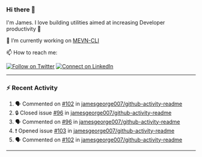 ### Hi there 👋

I'm James. I love building utilities aimed at increasing Developer productivity :raised_hands: 

🔭 I’m currently working on [MEVN-CLI](https://github.com/madlabsinc/mevn-cli)

📫 How to reach me:

[![Follow on Twitter](https://img.shields.io/badge/--twitter?label=Twitter&logo=Twitter&style=social)](https://twitter.com/james_madhacks) [![Connect on LinkedIn](https://img.shields.io/badge/--linkedin?label=LinkedIn&logo=LinkedIn&style=social)](https://www.linkedin.com/in/jamesgeorge007)

---

### :zap: Recent Activity

<!--START_SECTION:activity-->
1. 🗣 Commented on [#102](https://github.com/jamesgeorge007/github-activity-readme/issues/102) in [jamesgeorge007/github-activity-readme](https://github.com/jamesgeorge007/github-activity-readme)
2. 🔒 Closed issue [#96](https://github.com/jamesgeorge007/github-activity-readme/issues/96) in [jamesgeorge007/github-activity-readme](https://github.com/jamesgeorge007/github-activity-readme)
3. 🗣 Commented on [#96](https://github.com/jamesgeorge007/github-activity-readme/issues/96) in [jamesgeorge007/github-activity-readme](https://github.com/jamesgeorge007/github-activity-readme)
4. ❗ Opened issue [#103](https://github.com/jamesgeorge007/github-activity-readme/issues/103) in [jamesgeorge007/github-activity-readme](https://github.com/jamesgeorge007/github-activity-readme)
5. 🗣 Commented on [#102](https://github.com/jamesgeorge007/github-activity-readme/issues/102) in [jamesgeorge007/github-activity-readme](https://github.com/jamesgeorge007/github-activity-readme)
<!--END_SECTION:activity-->

---

<!--
**jamesgeorge007/jamesgeorge007** is a ✨ _special_ ✨ repository because its `README.md` (this file) appears on your GitHub profile.

Here are some ideas to get you started:

- 🌱 I’m currently learning ...
- 👯 I’m looking to collaborate on ...
- 🤔 I’m looking for help with ...
- 💬 Ask me about ...
- 😄 Pronouns: ...
- ⚡ Fun fact: ...
-->

